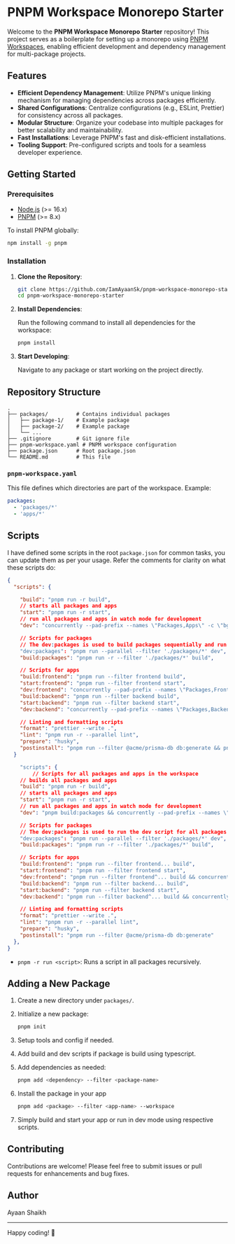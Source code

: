 # PNPM Workspace Monorepo Starter

Welcome to the **PNPM Workspace Monorepo Starter** repository! This project serves as a boilerplate for setting up a monorepo using [PNPM Workspaces](https://pnpm.io/workspaces), enabling efficient development and dependency management for multi-package projects.

## Features

- **Efficient Dependency Management**: Utilize PNPM's unique linking mechanism for managing dependencies across packages efficiently.
- **Shared Configurations**: Centralize configurations (e.g., ESLint, Prettier) for consistency across all packages.
- **Modular Structure**: Organize your codebase into multiple packages for better scalability and maintainability.
- **Fast Installations**: Leverage PNPM's fast and disk-efficient installations.
- **Tooling Support**: Pre-configured scripts and tools for a seamless developer experience.

## Getting Started

### Prerequisites

- [Node.js](https://nodejs.org) (>= 16.x)
- [PNPM](https://pnpm.io) (>= 8.x)

To install PNPM globally:

```bash
npm install -g pnpm
```

### Installation

1. **Clone the Repository**:

   ```bash
   git clone https://github.com/IamAyaanSk/pnpm-workspace-monorepo-starter.git
   cd pnpm-workspace-monorepo-starter
   ```

2. **Install Dependencies**:

   Run the following command to install all dependencies for the workspace:

   ```bash
   pnpm install
   ```

3. **Start Developing**:

   Navigate to any package or start working on the project directly.

## Repository Structure

```
.
├── packages/         # Contains individual packages
│   ├── package-1/    # Example package
│   ├── package-2/    # Example package
│   └── ...
├── .gitignore        # Git ignore file
├── pnpm-workspace.yaml # PNPM workspace configuration
├── package.json      # Root package.json
└── README.md         # This file
```

### `pnpm-workspace.yaml`

This file defines which directories are part of the workspace. Example:

```yaml
packages:
  - 'packages/*'
  - 'apps/*'
```

## Scripts

I have defined some scripts in the root `package.json` for common tasks, you can update them as per your usage.
Refer the comments for clarity on what these scripts do:

```json
{
  "scripts": {

    "build": "pnpm run -r build",
    // starts all packages and apps
    "start": "pnpm run -r start",
    // run all packages and apps in watch mode for development
    "dev": "concurrently --pad-prefix --names \"Packages,Apps\" -c \"bgGreen,bgBlue\" \"pnpm run dev:packages\" \"pnpm run --parallel --filter './apps/*' dev\"",

    // Scripts for packages
    // The dev:packages is used to build packages sequentially and run the dev script for all packages in parallel
    "dev:packages": "pnpm run --parallel --filter './packages/*' dev",
    "build:packages": "pnpm run -r --filter './packages/*' build",

    // Scripts for apps
    "build:frontend": "pnpm run --filter frontend build",
    "start:frontend": "pnpm run --filter frontend start",
    "dev:frontend": "concurrently --pad-prefix --names \"Packages,Frontend\" -c \"bgGreen,bgBlue\" \"pnpm run dev:packages\" \"pnpm run --filter frontend dev\"",
    "build:backend": "pnpm run --filter backend build",
    "start:backend": "pnpm run --filter backend start",
    "dev:backend": "concurrently --pad-prefix --names \"Packages,Backend\" -c \"bgGreen,bgBlue\" \"pnpm run dev:packages\" \"pnpm run --filter backend dev\"",

    // Linting and formatting scripts
    "format": "prettier --write .",
    "lint": "pnpm run -r --parallel lint",
    "prepare": "husky",
    "postinstall": "pnpm run --filter @acme/prisma-db db:generate && pnpm run build:packages"
  }

    "scripts": {
        // Scripts for all packages and apps in the workspace
    // builds all packages and apps
    "build": "pnpm run -r build",
    // starts all packages and apps
    "start": "pnpm run -r start",
    // run all packages and apps in watch mode for development
    "dev": "pnpm build:packages && concurrently --pad-prefix --names \"Packages,Apps\" -c \"bgGreen,bgBlue\" \"pnpm run dev:packages\" \"pnpm run --parallel --filter './apps/*' dev\"",

    // Scripts for packages
    // The dev:packages is used to run the dev script for all packages in parallel
    "dev:packages": "pnpm run --parallel --filter './packages/*' dev",
    "build:packages": "pnpm run -r --filter './packages/*' build",

    // Scripts for apps
    "build:frontend": "pnpm run --filter frontend... build",
    "start:frontend": "pnpm run --filter frontend start",
    "dev:frontend": "pnpm run --filter frontend^... build && concurrently --pad-prefix --names \"Packages,Frontend\" -c \"bgGreen,bgBlue\" \"pnpm run --parallel --filter frontend^... dev\" \"pnpm run --filter frontend dev\"",
    "build:backend": "pnpm run --filter backend... build",
    "start:backend": "pnpm run --filter backend start",
    "dev:backend": "pnpm run --filter backend^... build && concurrently --pad-prefix --names \"Packages,Backend\" -c \"bgGreen,bgBlue\" \"pnpm run --parallel --filter backend^... dev\" \"pnpm run --filter backend dev\"",

    // Linting and formatting scripts
    "format": "prettier --write .",
    "lint": "pnpm run -r --parallel lint",
    "prepare": "husky",
    "postinstall": "pnpm run --filter @acme/prisma-db db:generate"
  },
}
```

- `pnpm -r run <script>`: Runs a script in all packages recursively.

## Adding a New Package

1. Create a new directory under `packages/`.
2. Initialize a new package:

   ```bash
   pnpm init
   ```

3. Setup tools and config if needed.
4. Add build and dev scripts if package is build using typescript.

5. Add dependencies as needed:

   ```bash
   pnpm add <dependency> --filter <package-name>
   ```

6. Install the package in your app

   ```bash
   pnpm add <package> --filter <app-name> --workspace
   ```

7. Simply build and start your app or run in dev mode using respective scripts.

## Contributing

Contributions are welcome! Please feel free to submit issues or pull requests for enhancements and bug fixes.

## Author

Ayaan Shaikh

---

Happy coding! 🚀
